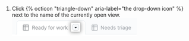 1. Click {% octicon "triangle-down" aria-label="the drop-down icon" %} next to the name of the currently open view.
  ![Screenshot showing the view menu icon](/assets/images/help/projects-v2/view-menu-icon.png)